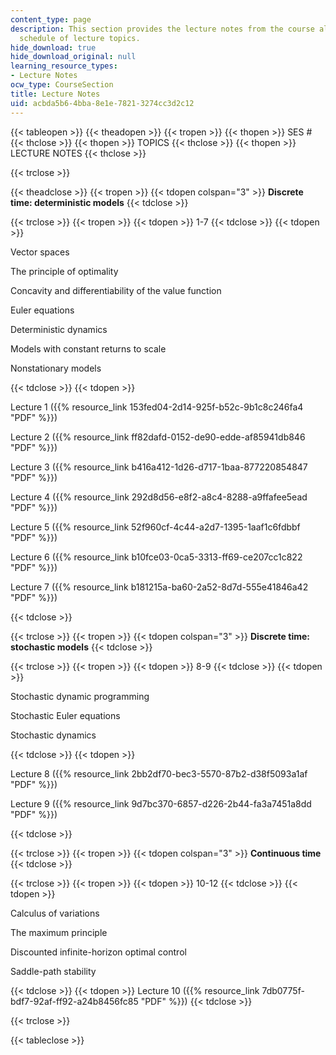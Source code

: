 ```yaml
---
content_type: page
description: This section provides the lecture notes from the course along with the
  schedule of lecture topics.
hide_download: true
hide_download_original: null
learning_resource_types:
- Lecture Notes
ocw_type: CourseSection
title: Lecture Notes
uid: acbda5b6-4bba-8e1e-7821-3274cc3d2c12
---
```


{{< tableopen >}}
{{< theadopen >}}
{{< tropen >}}
{{< thopen >}}
SES #
{{< thclose >}}
{{< thopen >}}
TOPICS
{{< thclose >}}
{{< thopen >}}
LECTURE NOTES
{{< thclose >}}

{{< trclose >}}

{{< theadclose >}}
{{< tropen >}}
{{< tdopen colspan="3" >}}
**Discrete time: deterministic models**
{{< tdclose >}}

{{< trclose >}}
{{< tropen >}}
{{< tdopen >}}
1-7
{{< tdclose >}}
{{< tdopen >}}


Vector spaces

The principle of optimality

Concavity and differentiability of the value function

Euler equations

Deterministic dynamics

Models with constant returns to scale

Nonstationary models


{{< tdclose >}}
{{< tdopen >}}


Lecture 1 ({{% resource_link 153fed04-2d14-925f-b52c-9b1c8c246fa4 "PDF" %}})

Lecture 2 ({{% resource_link ff82dafd-0152-de90-edde-af85941db846 "PDF" %}})

Lecture 3 ({{% resource_link b416a412-1d26-d717-1baa-877220854847 "PDF" %}})

Lecture 4 ({{% resource_link 292d8d56-e8f2-a8c4-8288-a9ffafee5ead "PDF" %}})

Lecture 5 ({{% resource_link 52f960cf-4c44-a2d7-1395-1aaf1c6fdbbf "PDF" %}})

Lecture 6 ({{% resource_link b10fce03-0ca5-3313-ff69-ce207cc1c822 "PDF" %}})

Lecture 7 ({{% resource_link b181215a-ba60-2a52-8d7d-555e41846a42 "PDF" %}})


{{< tdclose >}}

{{< trclose >}}
{{< tropen >}}
{{< tdopen colspan="3" >}}
**Discrete time: stochastic models**
{{< tdclose >}}

{{< trclose >}}
{{< tropen >}}
{{< tdopen >}}
8-9
{{< tdclose >}}
{{< tdopen >}}


Stochastic dynamic programming

Stochastic Euler equations

Stochastic dynamics


{{< tdclose >}}
{{< tdopen >}}


Lecture 8 ({{% resource_link 2bb2df70-bec3-5570-87b2-d38f5093a1af "PDF" %}})

Lecture 9 ({{% resource_link 9d7bc370-6857-d226-2b44-fa3a7451a8dd "PDF" %}})


{{< tdclose >}}

{{< trclose >}}
{{< tropen >}}
{{< tdopen colspan="3" >}}
**Continuous time**
{{< tdclose >}}

{{< trclose >}}
{{< tropen >}}
{{< tdopen >}}
10-12
{{< tdclose >}}
{{< tdopen >}}


Calculus of variations

The maximum principle

Discounted infinite-horizon optimal control

Saddle-path stability


{{< tdclose >}}
{{< tdopen >}}
Lecture 10 ({{% resource_link 7db0775f-bdf7-92af-ff92-a24b8456fc85 "PDF" %}})
{{< tdclose >}}

{{< trclose >}}

{{< tableclose >}}